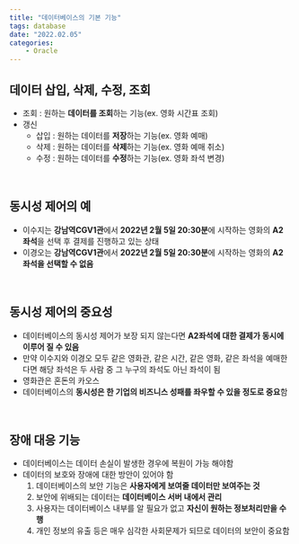 ```yaml
---
title: "데이터베이스의 기본 기능"
tags: database
date: "2022.02.05"
categories: 
    - Oracle
---
```


## 데이터 삽입, 삭제, 수정, 조회
- 조회 : 원하는 **데이터를 조회**하는 기능(ex. 영화 시간표 조회)
- 갱신
    - 삽입 : 원하는 데이터를 **저장**하는 기능(ex. 영화 예매)
    - 삭제 : 원하는 데이터를 **삭제**하는 기능(ex. 영화 예매 취소)
    - 수정 : 원하는 데이터를 **수정**하는 기능(ex. 영화 좌석 변경)

<br>

## 동시성 제어의 예
- 이수지는 **강남역CGV1관**에서 **2022년 2월 5일 20:30분**에 시작하는 영화의 **A2 좌석**을 선택 후 결제를 진행하고 있는 상태
- 이경오는 **강남역CGV1관**에서 **2022년 2월 5일 20:30분**에 시작하는 영화의 **A2 좌석을 선택할 수 없음**

<br>

## 동시성 제어의 중요성
- 데이터베이스의 동시성 제어가 보장 되지 않는다면 **A2좌석에 대한 결제가 동시에 이루어 질 수 있음**
- 만약 이수지와 이경오 모두 같은 영화관, 같은 시간, 같은 영화, 같은 좌석을 예매한다면 해당 좌석은 두 사람 중 그 누구의 좌석도 아닌 좌석이 됨
- 영화관은 혼돈의 카오스
- 데이터베이스의 **동시성은 한 기업의 비즈니스 성패를 좌우할 수 있을 정도로 중요**함

<br>

## 장애 대응 기능
- 데이터베이스는 데이터 손실이 발생한 경우에 복원이 가능 해야함
- 데이터의 보호와 장애에 대한 방안이 있어야 함
    1. 데이터베이스의 보안 기능은 **사용자에게 보여줄 데이터만 보여주는 것**
    2. 보안에 위배되는 데이터는 **데이터베이스 서버 내에서 관리**
    3. 사용자는 데이터베이스 내부를 알 필요가 없고 **자신이 원하는 정보처리만을 수행**
    4. 개인 정보의 유출 등은 매우 심각한 사회문제가 되므로 데이터의 보안이 중요함